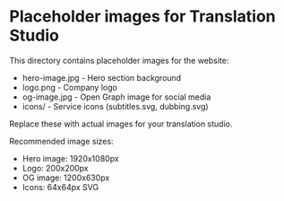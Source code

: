# Placeholder images for Translation Studio

This directory contains placeholder images for the website:

- hero-image.jpg - Hero section background
- logo.png - Company logo
- og-image.jpg - Open Graph image for social media
- icons/ - Service icons (subtitles.svg, dubbing.svg)

Replace these with actual images for your translation studio.

Recommended image sizes:

- Hero image: 1920x1080px
- Logo: 200x200px
- OG image: 1200x630px
- Icons: 64x64px SVG

